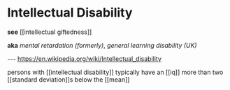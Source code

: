 # Intellectual Disability

**see** [[intellectual giftedness]]

**aka** _mental retardation (formerly)_, _general learning disability (UK)_

--- <https://en.wikipedia.org/wiki/Intellectual_disability>

persons with [[intellectual disability]] typically have an [[iq]] more than two [[standard deviation]]s below the [[mean]]
